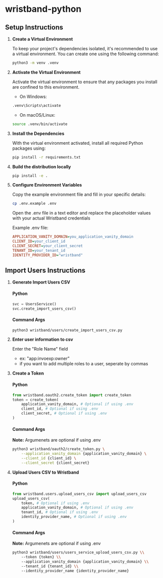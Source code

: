 # wristband-python


## Setup Instructions

1. **Create a Virtual Environment**

   To keep your project's dependencies isolated, it's recommended to use a virtual environment. You can create one using the following command:
   ```bash
   python3 -m venv .venv
   ```

2.  **Activate the Virtual Environment**

    Activate the virtual environment to ensure that any packages you install are confined to this environment.
    - On Windows:
    ```bash
    .venv\Scripts\activate
    ```

    - On macOS/Linux:
    ```bash
    source .venv/bin/activate
    ```

3.	**Install the Dependencies**

    With the virtual environment activated, install all required Python packages using:
    ```bash
    pip install -r requirements.txt
    ```

3.	**Build the distribution locally**

    ```bash
    pip install -e .
    ```


4.  **Configure Environment Variables**

    Copy the example environment file and fill in your specific details:
    ```bash
    cp .env.example .env
    ```
    Open the .env file in a text editor and replace the placeholder values with your actual Wristband credentials

    Example .env file:
    ```ini
    APPLICATION_VANITY_DOMAIN=you_application_vanity_domain
    CLIENT_ID=your_client_id
    CLIENT_SECRET=your_client_secret
    TENANT_ID=your_tenant_id
    IDENTITY_PROVIDER_ID="wristband"
    ```


## Import Users Instructions

1. **Generate Import Users CSV**
    #### Python
    ```python 
    svc = UsersService()
    svc.create_import_users_csv()
    ```
    #### Command Args
    ```bash
    python3 wristband/users/create_import_users_csv.py 
    ```

2. **Enter user information to csv**

    Enter the "Role Name" field
    - ex: "app:invoexp:owner"
    - if you want to add multiple roles to a user, seperate by commas

3. **Create a Token**
    #### Python
    ```python 
    from wristband.oauth2.create_token import create_token
    token = create_token(
        application_vanity_domain, # Optional if using .env
        client_id, # Optional if using .env
        client_secret, # Optional if using .env
    )
    ```
    #### Command Args
    **Note:** Argumenets are optional if using .env
    ```bash
    python3 wristband/oauth2/create_token.py \
        --application_vanity_domain {application_vanity_domain} \
        --client_id {client_id} \
        --client_secret {client_secret}
    ```

4. **Upload Users CSV to Wristband**
    #### Python
    ```python 
    from wristband.users.upload_users_csv import upload_users_csv
    upload_users_csv(
        token, # Optional if using .env
        application_vanity_domain, # Optional if using .env
        tenant_id, # Optional if using .env
        identity_provider_name, # Optional if using .env
    )
    ```
    #### Command Args
    **Note:** Argumenets are optional if using .env
    ```bash
    python3 wristband/users/users_service_upload_users_csv.py \\
        --token {token} \\
        --application_vanity_domain {application_vanity_domain} \\
        --tenant_id {tenant_id} \\
        --identity_provider_name {identity_provider_name}
    ```